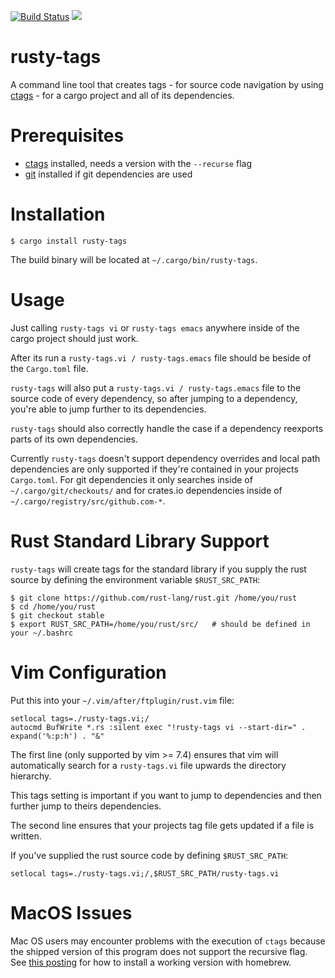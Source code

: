 [![Build Status](https://travis-ci.org/dan-t/rusty-tags.svg?branch=master)](https://travis-ci.org/dan-t/rusty-tags)
[![](http://meritbadge.herokuapp.com/rusty-tags)](https://crates.io/crates/rusty-tags)

rusty-tags
==========

A command line tool that creates tags - for source code navigation by
using [ctags](<http://ctags.sourceforge.net>) - for a cargo project and all
of its dependencies.

Prerequisites
=============

* [ctags](<http://ctags.sourceforge.net>) installed, needs a version with the `--recurse` flag
* [git](<http://git-scm.com/>) installed if git dependencies are used

Installation
============

    $ cargo install rusty-tags

The build binary will be located at `~/.cargo/bin/rusty-tags`.

Usage
=====

Just calling `rusty-tags vi` or `rusty-tags emacs` anywhere inside
of the cargo project should just work.

After its run a `rusty-tags.vi / rusty-tags.emacs` file should be beside of the
`Cargo.toml` file.

`rusty-tags` will also put a `rusty-tags.vi / rusty-tags.emacs` file to the source
code of every dependency, so after jumping to a dependency, you're able to jump
further to its dependencies.

`rusty-tags` should also correctly handle the case if a dependency reexports
parts of its own dependencies.

Currently `rusty-tags` doesn't support dependency overrides and local path
dependencies are only supported if they're contained in your projects `Cargo.toml`.
For git dependencies it only searches inside of `~/.cargo/git/checkouts/` and for
crates.io dependencies inside of `~/.cargo/registry/src/github.com-*`.

Rust Standard Library Support
=============================

`rusty-tags` will create tags for the standard library if you supply
the rust source by defining the environment variable `$RUST_SRC_PATH`:

    $ git clone https://github.com/rust-lang/rust.git /home/you/rust
    $ cd /home/you/rust
    $ git checkout stable
    $ export RUST_SRC_PATH=/home/you/rust/src/   # should be defined in your ~/.bashrc

Vim Configuration
=================

Put this into your `~/.vim/after/ftplugin/rust.vim` file:

    setlocal tags=./rusty-tags.vi;/
    autocmd BufWrite *.rs :silent exec "!rusty-tags vi --start-dir=" . expand('%:p:h') . "&"

The first line (only supported by vim >= 7.4) ensures that vim will
automatically search for a `rusty-tags.vi` file upwards the directory hierarchy.

This tags setting is important if you want to jump to dependencies and
then further jump to theirs dependencies.

The second line ensures that your projects tag file gets updated if a file is written.

If you've supplied the rust source code by defining `$RUST_SRC_PATH`:

    setlocal tags=./rusty-tags.vi;/,$RUST_SRC_PATH/rusty-tags.vi

MacOS Issues
============

Mac OS users may encounter problems with the execution of `ctags` because the shipped version
of this program does not support the recursive flag. See [this posting](http://gmarik.info/blog/2010/10/08/ctags-on-OSX) 
for how to install a working version with homebrew.
